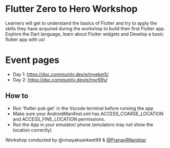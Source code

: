 # Flutter Zero to Hero Workshop

Learners will get to understand the basics of Flutter and try to apply the skills they have acquired during the workshop to build their first Flutter app. Explore the Dart language, learn about Flutter widgets and Develop a basic flutter app with us!

# Event pages

- Day 1: https://dsc.community.dev/e/myekm5/
- Day 2: https://dsc.community.dev/e/mvr69y/

## How to
 - Run 'flutter pub get' in the Vscode terminal before running the app 
 - Make sure your AndroidManifest.xml has ACCESS_COARSE_LOCATION and ACCESS_FINE_LOCATION permissions. 
 - Run the App in your emulator/ phone (emulators may not show the location correctly)


Workshop conducted by @vinayaksankeet99 &  [@PranavRNambiar](https://github.com/PranavRNambiar)
